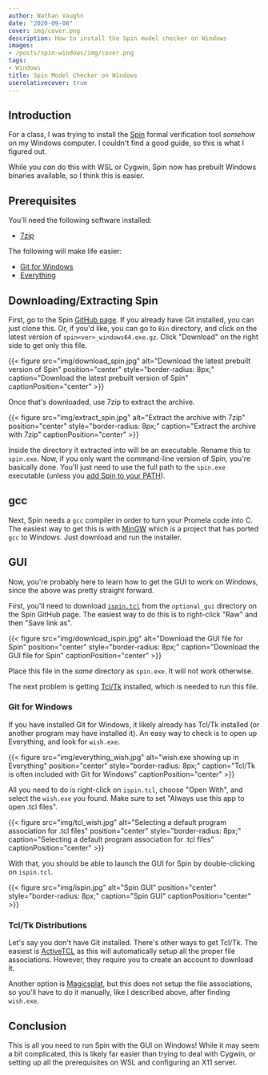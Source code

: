 ```yaml
---
author: Nathan Vaughn
date: "2020-09-08"
cover: img/cover.png
description: How to install the Spin model checker on Windows
images:
- /posts/spin-windows/img/cover.png
tags:
- Windows
title: Spin Model Checker on Windows
userelativecover: true
---
```


## Introduction

For a class, I was trying to install the [Spin](https://spinroot.com/)
formal verification tool *somehow* on my Windows computer. I couldn't find
a good guide, so this is what I figured out.

While you *can* do this with WSL or Cygwin, Spin now has prebuilt Windows
binaries available, so I think this is easier.

## Prerequisites

You'll need the following software installed:

- [7zip](https://www.7-zip.org/)

The following will make life easier:

- [Git for Windows](https://git-scm.com/download/win)
- [Everything](https://www.voidtools.com/)

## Downloading/Extracting Spin

First, go to the Spin [GitHub page](https://github.com/nimble-code/Spin). If you 
already have Git installed, you can just clone this. Or, if you'd like,
you can go to `Bin` directory, and click on the latest version of
`spin<ver>_windows64.exe.gz`. Click "Download" on the right side to get
only this file.

{{< figure src="img/download_spin.jpg" alt="Download the latest prebuilt version of Spin" position="center" style="border-radius: 8px;" caption="Download the latest prebuilt version of Spin" captionPosition="center" >}}

Once that's downloaded, use 7zip to extract the archive.

{{< figure src="img/extract_spin.jpg" alt="Extract the archive with 7zip" position="center" style="border-radius: 8px;" caption="Extract the archive with 7zip" captionPosition="center" >}}

Inside the directory it extracted into will be an executable. Rename this to `spin.exe`.
Now, if you only want the command-line version of Spin, you're basically done.
You'll just need to use the full path to the `spin.exe` executable (unless you
[add Spin to your PATH](https://www.howtogeek.com/118594/how-to-edit-your-system-path-for-easy-command-line-access/)).

## gcc

Next, Spin needs a `gcc` compiler in order to turn your Promela code into C.
The easiest way to get this is with [MinGW](https://osdn.net/projects/mingw/releases/)
which is a project that has ported `gcc` to Windows. Just download
and run the installer.

## GUI

Now, you're probably here to learn how to get the GUI to work on Windows, since
the above was pretty straight forward.

First, you'll need to download
[`ispin.tcl`](https://github.com/nimble-code/Spin/blob/master/optional_gui/ispin.tcl)
from the `optional_gui` directory on the Spin GitHub page. The easiest way to do
this is to right-click "Raw" and then "Save link as".

{{< figure src="img/download_ispin.jpg" alt="Download the GUI file for Spin" position="center" style="border-radius: 8px;" caption="Download the GUI file for Spin" captionPosition="center" >}}

Place this file in the *same* directory as `spin.exe`. It will not work otherwise.

The next problem is getting [Tcl/Tk](https://www.tcl.tk/) installed,
which is needed to run this file.

### Git for Windows

If you have installed Git for Windows,
it likely already has Tcl/Tk installed
(or another program may have installed it).
An easy way to check is to open up Everything, and look for `wish.exe`.

{{< figure src="img/everything_wish.jpg" alt="wish.exe showing up in Everything" position="center" style="border-radius: 8px;" caption="Tcl/Tk is often included with Git for Windows" captionPosition="center" >}}

All you need to do is right-click on `ispin.tcl`, choose "Open With",
and select the `wish.exe` you found. Make sure to set
"Always use this app to open .tcl files".

{{< figure src="img/tcl_wish.jpg" alt="Selecting a default program association for .tcl files" position="center" style="border-radius: 8px;" caption="Selecting a default program association for .tcl files" captionPosition="center" >}}

With that, you should be able to launch the GUI for Spin
by double-clicking on `ispin.tcl`.

{{< figure src="img/ispin.jpg" alt="Spin GUI" position="center" style="border-radius: 8px;" caption="Spin GUI" captionPosition="center" >}}

### Tcl/Tk Distributions

Let's say you don't have Git installed. There's other ways to get Tcl/Tk.
The easiest is [ActiveTCL](https://www.activestate.com/products/tcl/downloads/) as
this will automatically setup all the proper file associations. However, they require
you to create an account to download it.

Another option is
[Magicsplat](https://www.magicsplat.com/tcl-installer/index.html#downloads),
but this does not setup the file associations, so you'll have to do it manually, like
I described above, after finding `wish.exe`.

## Conclusion

This is all you need to run Spin with the GUI on Windows! While it may
seem a bit complicated, this is likely far easier than trying to deal with Cygwin,
or setting up all the prerequisites on WSL and configuring an X11 server.
